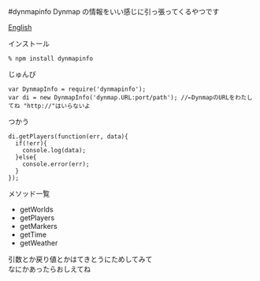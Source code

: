 #dynmapinfo
Dynmap の情報をいい感じに引っ張ってくるやつです

[English](https://github.com/ikr7/dynmapinfo/blob/master/README.en.md)

インストール
```
% npm install dynmapinfo
```

じゅんび
```
var DynmapInfo = require('dynmapinfo');  
var di = new DynmapInfo('dynmap.URL:port/path'); //←DynmapのURLをわたしてね "http://"はいらないよ
```

つかう
```
di.getPlayers(function(err, data){
  if(!err){
    console.log(data);
  }else{
    console.error(err);
  }
});
```

メソッド一覧
* getWorlds
* getPlayers
* getMarkers
* getTime
* getWeather

引数とか戻り値とかはてきとうにためしてみて  
なにかあったらおしえてね
